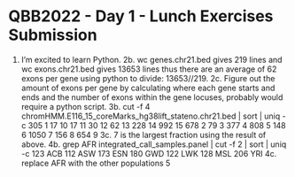 # QBB2022 - Day 1 - Lunch Exercises Submission

 1. I’m excited to learn Python.
 2b. wc genes.chr21.bed gives 219 lines and wc exons.chr21.bed gives 13653 lines thus there are an average of 62 exons per gene using python to divide: 13653//219.
 2c. Figure out the amount of exons per gene by calculating where each gene starts and ends and the number of exons within the gene locuses, probably would require a python script.
 3b. cut -f 4 chromHMM.E116_15_coreMarks_hg38lift_stateno.chr21.bed | sort | uniq -c
 305 1
  17 10
  17 11
  30 12
  62 13
 228 14
 992 15
 678 2
  79 3
 377 4
 808 5
 148 6
1050 7
 156 8
 654 9
 3c. 7 is the largest fraction using the result of above.
 4b. grep AFR integrated_call_samples.panel | cut -f 2 | sort | uniq -c
 123 ACB
 112 ASW
 173 ESN
 180 GWD
 122 LWK
 128 MSL
 206 YRI
4c. replace AFR with the other populations
5
 